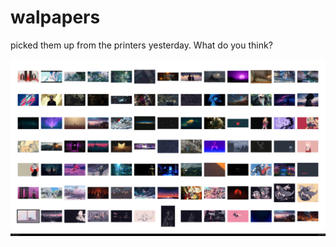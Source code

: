 # walpapers

picked them up from the printers yesterday. What do you think?

![Screenshot of my desktop](thumbnail.png) 

